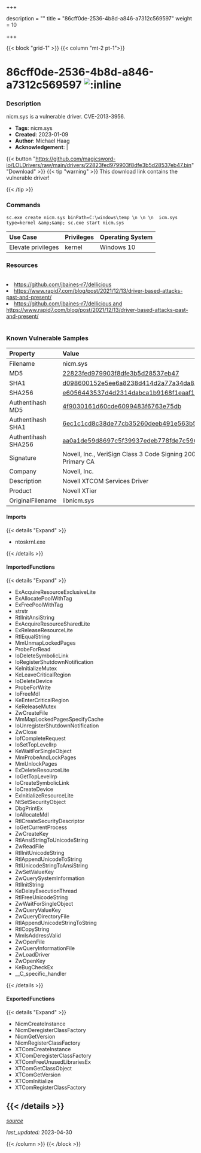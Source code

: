 +++

description = ""
title = "86cff0de-2536-4b8d-a846-a7312c569597"
weight = 10

+++


{{< block "grid-1" >}}
{{< column "mt-2 pt-1">}}


# 86cff0de-2536-4b8d-a846-a7312c569597 ![:inline](/images/twitter_verified.png) 


### Description

nicm.sys is a vulnerable driver. CVE-2013-3956.
- **Tags**: nicm.sys
- **Created**: 2023-01-09
- **Author**: Michael Haag
- **Acknowledgement**:  | [](https://twitter.com/)

{{< button "https://github.com/magicsword-io/LOLDrivers/raw/main/drivers/22823fed979903f8dfe3b5d28537eb47.bin" "Download" >}}
{{< tip "warning" >}}
This download link contains the vulnerable driver!

{{< /tip >}}

### Commands

```
sc.exe create nicm.sys binPath=C:\windows\temp \n \n \n  icm.sys type=kernel &amp;&amp; sc.exe start nicm.sys
```

| Use Case | Privileges | Operating System | 
|:---- | ---- | ---- |
| Elevate privileges | kernel | Windows 10 |

### Resources
<br>
<li><a href=" https://github.com/jbaines-r7/dellicious"> https://github.com/jbaines-r7/dellicious</a></li>
<li><a href=" https://www.rapid7.com/blog/post/2021/12/13/driver-based-attacks-past-and-present/"> https://www.rapid7.com/blog/post/2021/12/13/driver-based-attacks-past-and-present/</a></li>
<li><a href="https://github.com/jbaines-r7/dellicious and https://www.rapid7.com/blog/post/2021/12/13/driver-based-attacks-past-and-present/">https://github.com/jbaines-r7/dellicious and https://www.rapid7.com/blog/post/2021/12/13/driver-based-attacks-past-and-present/</a></li>
<br>

### Known Vulnerable Samples

| Property           | Value |
|:-------------------|:------|
| Filename           | nicm.sys |
| MD5                | [22823fed979903f8dfe3b5d28537eb47](https://www.virustotal.com/gui/file/22823fed979903f8dfe3b5d28537eb47) |
| SHA1               | [d098600152e5ee6a8238d414d2a77a34da8afaaa](https://www.virustotal.com/gui/file/d098600152e5ee6a8238d414d2a77a34da8afaaa) |
| SHA256             | [e6056443537d4d2314dabca1b9168f1eaaf17a14eb41f6f5741b6b82b3119790](https://www.virustotal.com/gui/file/e6056443537d4d2314dabca1b9168f1eaaf17a14eb41f6f5741b6b82b3119790) |
| Authentihash MD5   | [4f9030161d60cde6099483f6763e75db](https://www.virustotal.com/gui/search/authentihash%253A4f9030161d60cde6099483f6763e75db) |
| Authentihash SHA1  | [6ec1c1cd8c38de77cb35260deeb491e563b5c721](https://www.virustotal.com/gui/search/authentihash%253A6ec1c1cd8c38de77cb35260deeb491e563b5c721) |
| Authentihash SHA256| [aa0a1de59d8697c5f39937edeb778fde7c596b71d64d3427c80fe4c060488990](https://www.virustotal.com/gui/search/authentihash%253Aaa0a1de59d8697c5f39937edeb778fde7c596b71d64d3427c80fe4c060488990) |
| Signature         | Novell, Inc., VeriSign Class 3 Code Signing 2009-2 CA, VeriSign Class 3 Public Primary CA   |
| Company           | Novell, Inc. |
| Description       | Novell XTCOM Services Driver |
| Product           | Novell XTier |
| OriginalFilename  | libnicm.sys |


#### Imports
{{< details "Expand" >}}
* ntoskrnl.exe

{{< /details >}}
#### ImportedFunctions
{{< details "Expand" >}}
* ExAcquireResourceExclusiveLite
* ExAllocatePoolWithTag
* ExFreePoolWithTag
* strstr
* RtlInitAnsiString
* ExAcquireResourceSharedLite
* ExReleaseResourceLite
* RtlEqualString
* MmUnmapLockedPages
* ProbeForRead
* IoDeleteSymbolicLink
* IoRegisterShutdownNotification
* KeInitializeMutex
* KeLeaveCriticalRegion
* IoDeleteDevice
* ProbeForWrite
* IoFreeMdl
* KeEnterCriticalRegion
* KeReleaseMutex
* ZwCreateFile
* MmMapLockedPagesSpecifyCache
* IoUnregisterShutdownNotification
* ZwClose
* IofCompleteRequest
* IoSetTopLevelIrp
* KeWaitForSingleObject
* MmProbeAndLockPages
* MmUnlockPages
* ExDeleteResourceLite
* IoGetTopLevelIrp
* IoCreateSymbolicLink
* IoCreateDevice
* ExInitializeResourceLite
* NtSetSecurityObject
* DbgPrintEx
* IoAllocateMdl
* RtlCreateSecurityDescriptor
* IoGetCurrentProcess
* ZwCreateKey
* RtlAnsiStringToUnicodeString
* ZwReadFile
* RtlInitUnicodeString
* RtlAppendUnicodeToString
* RtlUnicodeStringToAnsiString
* ZwSetValueKey
* ZwQuerySystemInformation
* RtlInitString
* KeDelayExecutionThread
* RtlFreeUnicodeString
* ZwWaitForSingleObject
* ZwQueryValueKey
* ZwQueryDirectoryFile
* RtlAppendUnicodeStringToString
* RtlCopyString
* MmIsAddressValid
* ZwOpenFile
* ZwQueryInformationFile
* ZwLoadDriver
* ZwOpenKey
* KeBugCheckEx
* __C_specific_handler

{{< /details >}}
#### ExportedFunctions
{{< details "Expand" >}}
* NicmCreateInstance
* NicmDeregisterClassFactory
* NicmGetVersion
* NicmRegisterClassFactory
* XTComCreateInstance
* XTComDeregisterClassFactory
* XTComFreeUnusedLibrariesEx
* XTComGetClassObject
* XTComGetVersion
* XTComInitialize
* XTComRegisterClassFactory

{{< /details >}}
-----



[*source*](https://github.com/magicsword-io/LOLDrivers/tree/main/yaml/86cff0de-2536-4b8d-a846-a7312c569597.yaml)

*last_updated:* 2023-04-30








{{< /column >}}
{{< /block >}}
